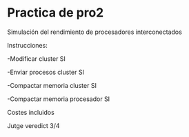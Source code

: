 # Practica de pro2
Simulación del rendimiento de procesadores interconectados

Instrucciones:

-Modificar cluster SI

-Enviar procesos cluster SI

-Compactar memoria cluster SI

-Compactar memoria procesador SI

Costes incluidos

Jutge veredict 3/4
